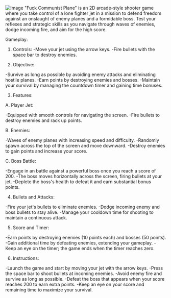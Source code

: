 ![image](https://github.com/Kokorody/simple-python-mini-game/assets/119418789/a11ef450-71f7-411e-b870-11b7763168c5)
"Fuck Communist Plane" is an 2D arcade-style shooter game where you take control of a lone fighter jet in a mission to defend freedom against an onslaught of enemy planes and a formidable boss. Test your reflexes and strategic skills as you navigate through waves of enemies, dodge incoming fire, and aim for the high score.

Gameplay:

1. Controls:
-Move your jet using the arrow keys.
-Fire bullets with the space bar to destroy enemies.

2. Objective:

-Survive as long as possible by avoiding enemy attacks and eliminating hostile planes.
-Earn points by destroying enemies and bosses.
-Maintain your survival by managing the countdown timer and gaining time bonuses.

3.  Features:

A.  Player Jet:

-Equipped with smooth controls for navigating the screen.
-Fire bullets to destroy enemies and rack up points.

B.  Enemies:

-Waves of enemy planes with increasing speed and difficulty.
-Randomly spawn across the top of the screen and move downward.
-Destroy enemies to gain points and increase your score.

C.  Boss Battle:

-Engage in an battle against a powerful boss once you reach a score of 200.
-The boss moves horizontally across the screen, firing bullets at your jet.
-Deplete the boss's health to defeat it and earn substantial bonus points.

4.  Bullets and Attacks:

-Fire your jet's bullets to eliminate enemies.
-Dodge incoming enemy and boss bullets to stay alive.
-Manage your cooldown time for shooting to maintain a continuous attack.

5.  Score and Timer:

-Earn points by destroying enemies (10 points each) and bosses (50 points).
-Gain additional time by defeating enemies, extending your gameplay.
-Keep an eye on the timer; the game ends when the timer reaches zero.

6.  Instructions:

-Launch the game and start by moving your jet with the arrow keys.
-Press the space bar to shoot bullets at incoming enemies.
-Avoid enemy fire and survive as long as possible.
-Defeat the boss that appears when your score reaches 200 to earn extra points.
-Keep an eye on your score and remaining time to maximize your survival.

